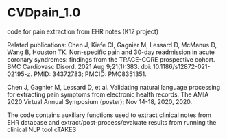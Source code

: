 # CVDpain_1.0
code for pain extraction from EHR notes (K12 project)

Related publications:
Chen J, Kiefe CI, Gagnier M, Lessard D, McManus D, Wang B, Houston TK. Non-specific pain and 30-day readmission in acute coronary syndromes: findings from the TRACE-CORE prospective cohort. BMC Cardiovasc Disord. 2021 Aug 9;21(1):383. doi: 10.1186/s12872-021-02195-z. PMID: 34372783; PMCID: PMC8351351.

Chen J, Gagnier M, Lessard D, et al. Validating natural language processing for extracting pain symptoms from electronic health records. The AMIA 2020 Virtual Annual Symposium (poster); Nov 14-18, 2020, 2020.

The code contains auxiliary functions used to extract clinical notes from EHR database and extract/post-process/evaluate results from running the clinical NLP tool cTAKES 
